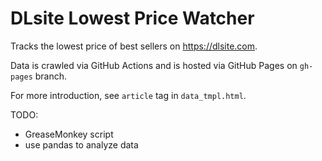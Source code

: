 # DLsite Lowest Price Watcher

Tracks the lowest price of best sellers on https://dlsite.com.

Data is crawled via GitHub Actions and is hosted via GitHub Pages on `gh-pages` branch.

For more introduction, see `article` tag in `data_tmpl.html`.

TODO:

* GreaseMonkey script
* use pandas to analyze data
